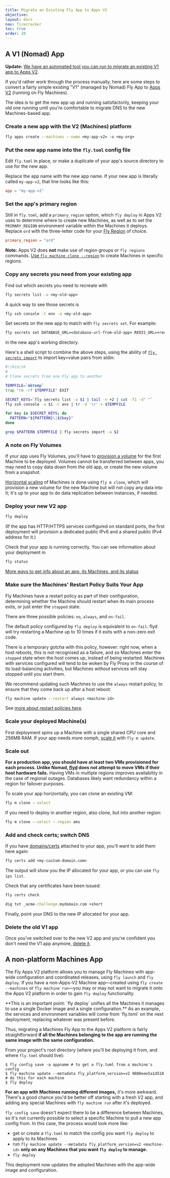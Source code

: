 ```yaml
---
title: Migrate an Existing Fly App to Apps V2
objective: 
layout: docs
nav: firecracker
toc: true
order: 20
---
```


## A V1 (Nomad) App

**Update:** [We have an automated tool you can run to migrate an existing V1 app to Apps V2](https://community.fly.io/t/fly-migrate-to-v2-apps-with-volumes-support/12316).

If you'd rather work through the process manually, here are some steps to convert a fairly simple existing "V1" (managed by Nomad) Fly App to [Apps V2](/docs/reference/apps/) (running on Fly Machines).

The idea is to get the new app up and running satisfactorily, keeping your old one running until you're comfortable to migrate DNS to the new Machines-based app.

### Create a new app with the V2 (Machines) platform

```cmd
fly apps create --machines --name <my-app-v2> -o <my-org>
```

### Put the new app name into the `fly.toml` config file

Edit `fly.toml` in place, or make a duplicate of your app's source directory to use for the new app.

Replace the app name with the new app name. If your new app is literally called `my-app-v2`, that line looks like this:

```toml
app = "my-app-v2"
```

### Set the app's primary region

Still in `fly.toml`, add a `primary_region` option, which `fly deploy` in Apps V2 uses to determine where to create new Machines, as well as to set the `PRIMARY_REGION` environment variable within the Machines it deploys. Replace `ord` with the three-letter code for your [Fly Region](/docs/reference/regions/) of choice.

```toml
primary_region = "ord"
```

**Note:** Apps V2 does **not** make use of region groups or `fly regions` commands. [Use `fly machine clone --region`](/docs/apps/scale-count/) to create Machines in specific regions.

### ​Copy any secrets you need from your existing app

Find out which secrets you need to recreate with 

```cmd
fly secrets list -a <my-old-app>
```

A quick way to see those secrets is 

```cmd
fly ssh console -C env -a <my-old-app>
```

Set secrets on the new app to match with `fly secrets set`. For example: 

```cmd
fly secrets set DATABASE_URL=<database-url-from-old-app> REDIS_URL=<redis-url-from-old-app>
``` 

in the new app's working directory.

Here's a shell script to combine the above steps, using the ability of [`fly secrets import`](/docs/flyctl/secrets-import/) to import key=value pairs from stdin:

```sh
#!/bin/sh
#
# Clone secrets from one Fly app to another

TEMPFILE=`mktemp`
trap "rm -rf $TEMPFILE" EXIT

SECRET_KEYS=`fly secrets list -a $1 | tail -n +2 | cut -f1 -d" "`
fly ssh console -a $1 -C env | tr -d '\r' > $TEMPFILE

for key in $SECRET_KEYS; do
  PATTERN="${PATTERN}\|${key}"
done

grep $PATTERN $TEMPFILE | fly secrets import -a $2
```

### A note on Fly Volumes

If your app uses Fly Volumes, you'll have to [provision a volume](/docs/apps/volume-storage) for the first Machine to be deployed. Volumes cannot be transferred between apps, you may need to copy data down from the old app, or create the new volume from a snapshot.

[Horizontal scaling](docs/apps/scale-count) of Machines is done using `fly m clone`, which will provision a new volume for the new Machine but will not copy any data into it; it's up to your app to do data replication between instances, if needed.

### Deploy your new V2 app

```cmd
fly deploy
```

(If the app has HTTP/HTTPS services configured on standard ports, the first deployment will provision a dedicated public IPv6 and a shared public IPv4 address for it.)

Check that your app is running correctly. You can see information about your deployment in 

```cmd
fly status
```

[More ways to get info about an app, its Machines, and its status](/docs/apps/info/)

### Make sure the Machines' Restart Policy Suits Your App

Fly Machines have a restart policy as part of their configuration, determining whether the Machine should restart when its main process exits, or just enter the `stopped` state. 

There are three possible policies: `no`, `always`, and `on-fail`.

The default policy configured by `fly deploy` is equivalent to `on-fail`: flyd will try restarting a Machine up to 10 times if it exits with a non-zero exit code.

There is a temporary gotcha with this policy, however: right now, when a host reboots, this is not recognised as a failure, and so Machines enter the `stopped` state when the host comes up, instead of being restarted. Machines with services configured will tend to be woken by Fly Proxy in the course of its load-balancing activities, but Machines _without_ services will stay stopped until you start them. 

We recommend updating such Machines to use the `always` restart policy, to ensure that they come back up after a host reboot: 

```cmd
fly machine update --restart always <machine-id>
```

See [more about restart policies here](https://community.fly.io/t/issues-with-machines-restart-policy/11943/25).


### Scale your deployed Machine(s)
First deployment spins up a Machine with a single shared CPU core and 256MB RAM. If your app needs more oomph, [scale it](/docs/apps/scale-machine) with `fly m update`.

### Scale out

**For a production app, you should have at least two VMs provisioned for each process. Unlike Nomad, [flyd](/blog/carving-the-scheduler-out-of-our-orchestrator/) does not attempt to move VMs if their host hardware fails.** Having VMs in multiple regions improves availability in the case of regional outages. Databases likely want redundancy within a region for failover purposes.

To scale your app horizontally, you can clone an existing VM:

```cmd
fly m clone --select
```

If you need to deploy in another region, also clone, but into another region:

```cmd
fly m clone --select --region ams
```

### Add and check certs; switch DNS

If you have [domains/certs](/docs/app-guides/custom-domains-with-fly/) attached to your app, you'll want to add them here again:

```cmd
fly certs add <my-custom-domain.com>
```

The output will show you the IP allocated for your app, or you can use `fly ips list`.

Check that any certificates have been issued:

```cmd
fly certs check
```

```cmd
dig txt _acme-challenge.mydomain.com +short
```

Finally, point your DNS to the new IP allocated for your app.

### Delete the old V1 app

Once you've switched over to the new V2 app and you're confident you don't need the V1 app anymore, [delete it](/docs/apps/delete/).


## A non-platform Machines App

The Fly Apps V2 platform allows you to manage Fly Machines with app-wide configuration and coordinated releases, using `fly launch` and `fly deploy`. If you have a non-Apps-V2 Machine app&mdash;created using `fly create --machines` or `fly machine run`&mdash;you may or may not want to migrate it onto the Apps V2 platform in order to gain `fly deploy` functionality. 

<div class="callout">
**This is an important point: `fly deploy` unifies all the Machines it manages to use a single Docker image and a single configuration.** As an example, the services and environment variables will come from `fly.toml` on the next deployment, replacing whatever was present before.
</div>

Thus, migrating a Machines Fly App to the Apps V2 platform is fairly straightforward **if all the Machines belonging to the app are running the same image with the same configuration.**

From your project's root directory (where you'll be deploying it from, and where `fly.toml` should live):

```
$ fly config save -a appname # to get a fly.toml from a machine's config
$ fly machine update --metadata fly_platform_version=v2 9080eee5a1d518 # do this for each machine 
$ fly deploy
```

**For an app with Machines running different images,** it's more awkward. There's a good chance you'd be better off starting with a fresh V2 app, and adding any special Machines with `fly machine run` after it's deployed.

`fly config save` doesn't expect there to be a difference between Machines, so it's not currently possible to select a specific Machine to pull a new app config from. In this case, the process would look more like:

* get or create a `fly.toml` to match the config you want `fly deploy` to apply to its Machines
* run `fly machine update --metadata fly_platform_version=v2 <machine-id>` **only on any Machines that you want `fly deploy` to manage.**
* `fly deploy`

This deployment now updates the adopted Machines with the app-wide image and configuration. 